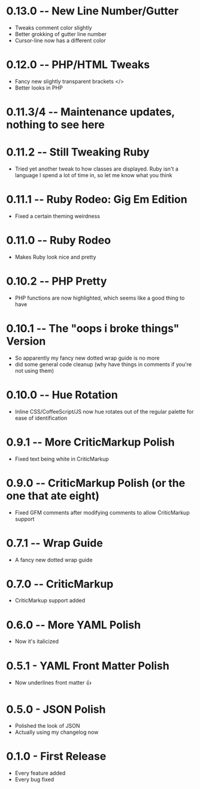 # 0.13.0 -- New Line Number/Gutter
- Tweaks comment color slightly
- Better grokking of gutter line number
- Cursor-line now has a different color

# 0.12.0 -- PHP/HTML Tweaks
- Fancy new slightly transparent brackets </>
- Better looks in PHP

# 0.11.3/4 -- Maintenance updates, nothing to see here
# 0.11.2 -- Still Tweaking Ruby
- Tried yet another tweak to how classes are displayed. Ruby isn't a language I spend a lot of time in, so let me know what you think

# 0.11.1 -- Ruby Rodeo: Gig Em Edition
- Fixed a certain theming weirdness

# 0.11.0 -- Ruby Rodeo
- Makes Ruby look nice and pretty

# 0.10.2 -- PHP Pretty
- PHP functions are now highlighted, which seems like a good thing to have

# 0.10.1 -- The "oops i broke things" Version
- So apparently my fancy new dotted wrap guide is no more
- did some general code cleanup (why have things in comments if you're not using them)

# 0.10.0 -- Hue Rotation
- Inline CSS/CoffeeScript/JS now hue rotates out of the regular palette for ease of identification

# 0.9.1 -- More CriticMarkup Polish
- Fixed text being white in CriticMarkup

# 0.9.0 -- CriticMarkup Polish (or the one that ate eight)
- Fixed GFM comments after modifying comments to allow CriticMarkup support

# 0.7.1 -- Wrap Guide
- A fancy new dotted wrap guide

# 0.7.0 -- CriticMarkup
- CriticMarkup support added

# 0.6.0 -- More YAML Polish
- Now it's italicized

# 0.5.1 - YAML Front Matter Polish
- Now underlines front matter :thumbsup:

# 0.5.0 - JSON Polish
- Polished the look of JSON
- Actually using my changelog now

# 0.1.0 - First Release
- Every feature added
- Every bug fixed
